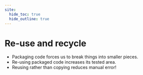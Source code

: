 ```yaml
---
site:
  hide_toc: true
  hide_outline: true
---
```




# Re-use and recycle

- Packaging code forces us to break things into smaller pieces.
- Re-using packaged code increases its tested area.
- Reusing rather than copying reduces manual error!
